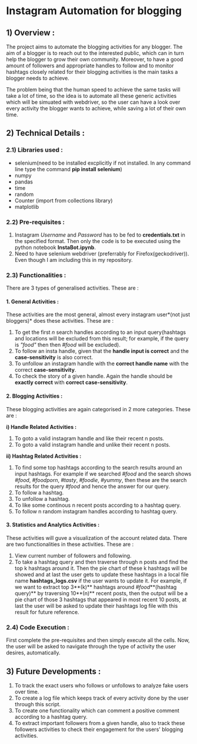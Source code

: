 # Instagram Automation for blogging

## 1) Overview :

The project aims to automate the blogging activities for any blogger. The aim of a blogger is to reach out to the interested public, which can in turn help the blogger to grow their own community. Moreover, to have a good amount of followers and appropriate handles to follow and to monitor hashtags closely related for their blogging activities is the main tasks a blogger needs to achieve.

The problem being that the human speed to achieve the same tasks will take a lot of time, so the idea is to automate all these generic activities which will be simuated with webdriver, so the user can have a look over every activity the blogger wants to achieve, while saving a lot of their own time.

## 2) Technical Details :

### 2.1) Libraries used :

* selenium(need to be installed excplicitly if not installed. In any command line type the command **pip install selenium**)
* numpy
* pandas
* time
* random
* Counter (import from collections library)
* matplotlib

### 2.2) Pre-requisites :

1. Instagram *Username* and *Password* has to be fed to **credentials.txt** in the specified format. Then only the code is to be executed using the python notebook **InstaBot.ipynb**.
2. Need to have selenium webdriver (preferrably for Firefox(geckodriver)). Even though I am including this in my repository.

### 2.3) Functionalities :

There are 3 types of generalised activities. These are :

#### 1. General Activities :

These activities are the most general, almost every instagram user*(not just bloggers)* does these activities. These are :

1. To get the first *n* search handles according to an input query(hashtags and locations will be excluded from this result; for example, if the query is *"food"* then then *#food* will be excluded).
2. To follow an insta handle, given that the **handle input is correct** and the **case-sensitivity** is also correct.
3. To unfollow an instagram handle with the **correct handle name** with the correct **case-sensitivity**.
4. To check the story of a given handle. Again the handle should be **exactly correct** with **correct case-sensitivity**.

#### 2. Blogging Activities :

These blogging activities are again categorised in 2 more categories. These are :

**i) Handle Related Activities :**

1. To goto a valid instagram handle and like their recent n posts.
2. To goto a valid instagram handle and unlike their recent n posts.

**ii) Hashtag Related Activities :**

1. To find some top hashtags according to the search results around an input hashtags. For example if we searched *#food* and the search shows *#food*, *#foodporn*, *#tasty*, *#foodie*, *#yummy*, then these are the search results for the query *#food* and hence the answer for our query.
2. To follow a hashtag.
3. To unfollow a hashtag.
4. To like some continous n recent posts according to a hashtag query.
5. To follow n random instagram handles according to hashtag query.

#### 3. Statistics and Analytics Activities :

These activities will guve a visualization of the account related data. There are two functionalities in these activities. These are :

1. View current number of followers and following.
2. To take a hashtag query and then traverse through n posts and find the top k hashtags around it. Then the pie chart of these k hashtags will be showed and at last the user gets to update these hashtags in a local file name **hashtags_logs.csv** if the user wants to update it. For example, if we want to extract top 3**(k)** hashtags around *#food***(hashtag query)** by traversing 10**(n)** recent posts, then the output will be a pie chart of those 3 hashtags that appeared in most recent 10 posts, at last the user will be asked to update their hashtags log file with this result for future reference.

### 2.4) Code Execution :

First complete the pre-requisites and then simply execute all the cells. Now, the user will be asked to navigate through the type of activity the user desires, automatically.

## 3) Future Developments :

1. To track the exact users who follows or unfollows to analyze fake users over time.
2. To create a log file which keeps track of every activity done by the user through this script.
3. To create one functionality which can comment a positive comment according to a hashtag query.
4. To extract important followers from a given handle, also to track these followers activities to check their engagement for the users' blogging activities.
